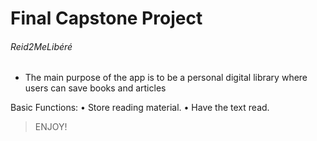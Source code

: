 # Final Capstone Project


###### Reid2MeLibéré ###### 


* The main purpose of the app is to be a personal digital library where users can save books and articles

Basic Functions: 
•	Store reading material.
•	Have the text read.  

 > ENJOY! 